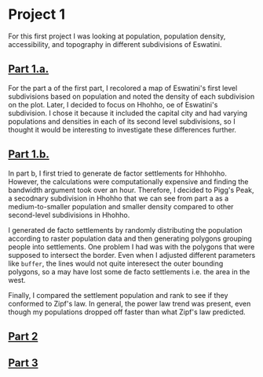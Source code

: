 # Project 1

For this first project I was looking at population, population density, accessibility, and topography in different subdivisions of Eswatini.

## [Part 1.a.](densitySwaziland.md)  
For the part a of the first part, I recolored a map of Eswatini's first level subdivisions based on population and noted the density of each subdivision on the plot. Later, I decided to focus on Hhohho, oe of Eswatini's subdivision. I chose it because it included the capital city and had varying populations and densities in each of its second level subdivisions, so I thought it would be interesting to investigate these differences further.

## [Part 1.b.](project1.md) 
In part b, I first tried to generate de factor settlements for Hhhohho. However, the calculations were computationally expensive and finding the bandwidth argument took over an hour. Therefore, I decided to Pigg's Peak, a secodnary subdivision in Hhohho that we can see from part a as a medium-to-smaller population and smaller density compared to other second-level subdivisions in Hhohho. 

I generated de facto settlements by randomly distributing the population according to raster population data and then generating polygons grouping people into settlements. One problem I had was with the polygons that were supposed to intersect the border. Even when I adjusted different parameters like `buffer`, the lines would not quite interesect the outer bounding polygons, so a may have lost some de facto settlements i.e. the area in the west. 

Finally, I compared the settlement population and rank to see if they conformed to Zipf's law. In general, the power law trend was present, even though my populations dropped off faster than what Zipf's law predicted.  

## [Part 2](project1_part2.md)  
## [Part 3](project1_part3.md)  
